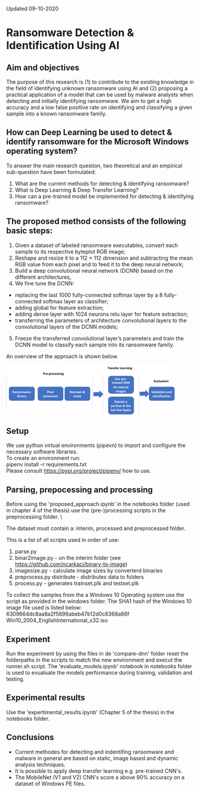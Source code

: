 Updated 09-10-2020

# Ransomware Detection & Identification Using AI

## Aim and objectives
The purpose of this research is (1) to contribute to the existing knowledge in the field of identifying unknown ransomware using AI and (2) proposing a practical application of a model that can be used by malware analysts when detecting and initially identifying ransomware. 
We aim to get a high accuracy and a low false positive rate on identifying and classifying a given sample into a known ransomware family.

## How can Deep Learning be used to detect & identify ransomware for the Microsoft Windows operating system?

To answer the main research question, two theoretical and an empirical sub-question have been formulated:

1.	What are the current methods for detecting & identifying ransomware?
2.	What is Deep Learning & Deep Transfer Learning?
3.	How can a pre-trained model be implemented for detecting & identifying ransomware?

## The proposed method consists of the following basic steps: 
1) Given a dataset of labeled ransomware executables, convert each sample to its respective byteplot RGB image; 
2) Reshape and resize it to a 112 × 112 dimension and subtracting the mean RGB value from each pixel and to feed it to the deep neural network; 
3) Build a deep convolutional neural network (DCNN) based on the different architectures, 
4) We fine tune the DCNN: 
- replacing the last 1000 fully-connected softmax layer by a 8 fully-connected softmax layer as classifier;
- adding global for feature extraction;
- adding dense layer with 1024 neurons relu layer for feature extraction;
- transferring the parameters of architecture convolutional layers to the convolutional layers of the DCNN models;
5) Freeze the transferred convolutional layer’s parameters and train the DCNN model to classify each sample into its ransomware family.

An overview of the approach is shown below.

![title](notebooks/media/approach.png)

## Setup 
We use python virtual environments (pipevn) to import and configure the necessary software libraries. \
To create an environment run: \
pipenv install -r requirements.txt \
Please consult https://pypi.org/project/pipenv/ how to use. 

## Parsing, prepocessing and processing
Before using the 'proposed_approach.ipynb' in the notebooks folder (used in chapter 4 of the thesis) use the (pre-)processing scripts in the preprocessing folder. \

The dataset must contain a: interim, processed and preprocessed folder. 

This is a list of all scripts used in order of use:
1) parse.py
2) binar2image.py - on the interim folder (see https://github.com/ncarkaci/binary-to-image)
3) imagesize.py - calculate image sizes by converterd binaries
4) preprocess.py distribute - distributes data to folders
5) process.py - generates trainset.plk and testset.plk

To collect the samples from the a Windows 10 Operating system use the script as provided in the windows folder. The SHA1 hash of the Windows 10 image file used is listed below: \
6309664dc8aa8a2f5699abeb47b12d0c6368a66f  Win10_2004_EnglishInternational_x32.iso

## Experiment
Run the experiment by using the files in de 'compare-dnn' folder
reset the folderpaths in the scripts to match the new environment and execut the runner.sh script. 
The 'evaluate_models.ipynb' notebook in notebooks folder is used to evualuate the models performance during training, validation and testing.

## Experimental results
Use the 'expertimental_results.ipynb' (Chapter 5 of the thesis) in the notebooks folder.

## Conclusions 
- Current methodes for detecting and indentifing ransomware and malware in general are based on static, image based and dynamic analysis techniques.
- It is possible to apply deep transfer learning e.g. pre-trained CNN's.
- The MobileNet (V1 and V2) CNN's score a above 90% accuracy on a dataset of Windows PE files.

